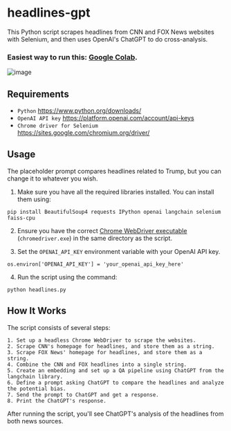 # headlines-gpt

This Python script scrapes headlines from CNN and FOX News websites with Selenium, and then uses OpenAI's ChatGPT to do cross-analysis.

### Easiest way to run this: [Google Colab](https://colab.research.google.com/drive/1u-h22lQEuzBB8xinkk80ut2RbKc49ayi?usp=sharing).

![image](https://user-images.githubusercontent.com/123516285/229646846-eb1752de-d27b-43bc-b28b-1a6ecea533f0.png)

## Requirements

- `Python` https://www.python.org/downloads/
- `OpenAI API key` https://platform.openai.com/account/api-keys
- `Chrome driver for Selenium` https://sites.google.com/chromium.org/driver/

## Usage

The placeholder prompt compares headlines related to Trump, but you can change it to whatever you wish.

1. Make sure you have all the required libraries installed. You can install them using:
```
pip install BeautifulSoup4 requests IPython openai langchain selenium faiss-cpu
```

2. Ensure you have the correct [Chrome WebDriver executable](https://www.python.org/downloads/) (`chromedriver.exe`) in the same directory as the script.

3. Set the `OPENAI_API_KEY` environment variable with your OpenAI API key.

```
os.environ['OPENAI_API_KEY'] = 'your_openai_api_key_here'
```

4. Run the script using the command:

```
python headlines.py
```
## How It Works

The script consists of several steps:

    1. Set up a headless Chrome WebDriver to scrape the websites.
    2. Scrape CNN's homepage for headlines, and store them as a string.
    3. Scrape FOX News' homepage for headlines, and store them as a string.
    4. Combine the CNN and FOX headlines into a single string.
    5. Create an embedding and set up a QA pipeline using ChatGPT from the langchain library.
    6. Define a prompt asking ChatGPT to compare the headlines and analyze the potential bias.
    7. Send the prompt to ChatGPT and get a response.
    8. Print the ChatGPT's response.

After running the script, you'll see ChatGPT's analysis of the headlines from both news sources.
